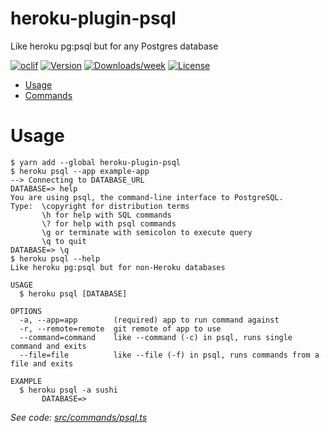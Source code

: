 heroku-plugin-psql
==================

Like heroku pg:psql but for any Postgres database

[![oclif](https://img.shields.io/badge/cli-oclif-brightgreen.svg)](https://oclif.io)
[![Version](https://img.shields.io/npm/v/heroku-plugin-psql.svg)](https://npmjs.org/package/heroku-plugin-psql)
[![Downloads/week](https://img.shields.io/npm/dw/heroku-plugin-psql.svg)](https://npmjs.org/package/heroku-plugin-psql)
[![License](https://img.shields.io/npm/l/heroku-plugin-psql.svg)](https://github.com/pganalyze/heroku-plugin-psql/blob/master/package.json)

<!-- toc -->
* [Usage](#usage)
* [Commands](#commands)
<!-- tocstop -->
# Usage
<!-- usage -->
```sh-session
$ yarn add --global heroku-plugin-psql
$ heroku psql --app example-app
--> Connecting to DATABASE_URL
DATABASE=> help
You are using psql, the command-line interface to PostgreSQL.
Type:  \copyright for distribution terms
       \h for help with SQL commands
       \? for help with psql commands
       \g or terminate with semicolon to execute query
       \q to quit
DATABASE=> \q
$ heroku psql --help
Like heroku pg:psql but for non-Heroku databases

USAGE
  $ heroku psql [DATABASE]

OPTIONS
  -a, --app=app        (required) app to run command against
  -r, --remote=remote  git remote of app to use
  --command=command    like --command (-c) in psql, runs single command and exits
  --file=file          like --file (-f) in psql, runs commands from a file and exits

EXAMPLE
  $ heroku psql -a sushi
       DATABASE=> 

```
<!-- usagestop -->

_See code: [src/commands/psql.ts](https://github.com/pganalyze/heroku-plugin-psql/blob/v0.0.0/src/commands/psql.ts)_
<!-- commandsstop -->
